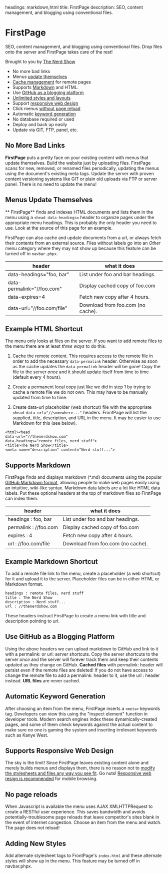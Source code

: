 headings:       markdown,html
title:          FirstPage
description:    SEO, content management, and blogging using conventional files.

# FirstPage

SEO, content management, and blogging using conventional files. Drop files onto the server and FirstPage takes care of the rest!

Brought to you by [The Nerd Show](//thenerdshow.com/)

* No more bad links
* Menus [update themselves](#menus-update-themselves)
* [Cache management](#use-github-as-a-blogging-platform) for remote pages
* Supports [Markdown](#supports-markdown) and HTML.
* Use [GitHub as a blogging platform](#use-github-as-a-blogging-platform)
* [Unlimited styles and layouts](#adding-new-styles)
* Support [responsive web design](#supports-responsive-web-design)
* Click menus [without page reload](#no-page-reloads)
* Automatic [keyword generation](#automatic-keyword-generation)
* No database required or used
* Deploy and back up easily
* Update via GIT, FTP, panel, etc.

## No More Bad Links

**FirstPage** puts a pretty face on your existing content with menus that update themselves. Build the website just by uploading files. FirstPage scans for new, removed, or renamed files periodically, updating the menus using the document's existing meta tags. Update the server with proven content versioning systems like GIT or plain old uploads via FTP or server panel. There is no need to update the menu!

## Menus Update Themselves

** FirstPage** finds and indexes HTML documents and lists them in the menu using a `<head data-headings=` header to organize pages under the appropriate menu headings. This is probably the only header you need to use. Look at the source of this page for an example.

FirstPage can also cache and update documents from a url, or always fetch their contents from an external source. Files without labels go into an *Other* menu category where they may not show up because this feature can be turned off in `navbar.phpx`.

header     | what it does
-----------|-------------
data-headings="foo, bar"   | List under foo and bar headings.
data-permalink="//foo.com" | Display cached copy of foo.com
data-expires=4             | Fetch new copy after 4 hours.
data-url="//foo.com/file"  | Download from foo.com (no cache).

## Example HTML Shortcut

The menu only looks at files on the server. If you want to add remote files to the menu there are at least *three ways* to do this.

1. Cache the remote content. This requires access to the remote file in order to add the necessary `data-permalink` header. Otherwise as soon as the cache updates the `data-permalink` header will be gone! Copy the file to the server *once* and it should update itself from time to time (default every 4 hours).

2. Create a permanent local copy just like we did in step 1 by trying to cache a remote file we do not own. This may have to be manually updated from time to time.

3. Create data-url placeholder (web shortcut) file with the appropriate `<head data-url="//somewhere..."` headers. FrontPage will list the supplied, title, description, and URL in the menu. It may be easier to use Markdown for this (see below).

```
<html><head
data-url="//thenerdshow.com"
data-headings="remote files, nerd stuff">
<title>The Nerd Show</title>
<meta name="description" content="Nerd stuff...">
```

## Supports Markdown

FirstPage finds and displays markdown (*.md) documents using the popular [GitHub Markdown format](//guides.github.com/features/mastering-markdown), allowing people to make web pages easily using an intuitive, wiki-like syntax. Markdown data labels are a lot like HTML data labels. Put these optional headers at the top of markdown files so FirstPage can index them.

header     | what it does
-----------|-------------
headings : foo, bar   | List under foo and bar headings.
permalink : //foo.com | Display cached copy of foo.com
expires : 4           | Fetch new copy after 4 hours.
url : //foo.com/file  | Download from foo.com (no cache).

## Example Markdown Shortcut

To add a remote file link to the menu, create a placeholder (a web shortcut) for it and upload it to the server. Placeholder files can be in either HTML or Markdown format.

```
headings : remote files, nerd stuff
title : The Nerd Show
description : Nerd stuff...
url : //thenerdshow.com
```
These headers instruct FirstPage to create a menu link with title and description pointing to url.

## Use GitHub as a Blogging Platform

Using the above headers we can upload markdown to GitHub and link to it with a permalink: or url: server shortcuts. Copy the server shortcuts to the server *once* and the server will forever track them and keep their contents updated as they change on GitHub. **Cached files** with permalink: header will persist even if the remote files are deleted! If you do not have access to change the remote file to add a permalink: header to it, use the url : header instead. **URL files** are never cached.

## Automatic Keyword Generation

After choosing an item from the menu, FirstPage inserts a `<meta>` keywords tag. Developers can view this using the "inspect element" function in developer tools. Modern search engines index these dynamically-created pages, and some of them check keywords against the actual content to make sure no one is gaming the system and inserting irrelevant keywords such as Kanye West.

## Supports Responsive Web Design

The sky is the limit! Since FirstPage leaves existing content alone and merely builds menus and displays them, there is no reason not to [modify the stylesheets and files any way you see fit](//www.mezzoblue.com/zengarden/alldesigns/). Go nuts! [Responsive web resign is recommended](//www.w3schools.com/css/css_rwd_mediaqueries.asp) for mobile browsing.

## No page reloads

When Javascript is available the menu uses AJAX XMLHTTPRequest to create a RESTful user experience. This saves bandwidth and avoids potentially-troublesome page reloads that leave competitor's sites blank in the event of internet congestion. Choose an item from the menu and watch. The page does not reload!

## Adding New Styles

Add alternate stylesheet tags to FrontPage's `index.html` and these alternate styles will show up in the menu. This feature may be turned off in navbar.phpx.
